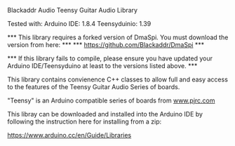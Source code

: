 Blackaddr Audio
Teensy Guitar Audio Library

Tested with:
Arduino IDE: 1.8.4
Teensyduinio: 1.39

*** This library requires a forked version of DmaSpi. You must download the version from here: ***
*** https://github.com/Blackaddr/DmaSpi ***

*** If this library fails to compile, please ensure you have updated your Arduino IDE/Teensyduino at least to the versions listed above. ***

This library contains convienence C++ classes to allow full and easy access to the features of the Teensy Guitar Audio Series of boards.

"Teensy" is an Arduino compatible series of boards from www.pjrc.com

This libray can be downloaded and installed into the Arduino IDE by following the instruction here for installing from a zip:

https://www.arduino.cc/en/Guide/Libraries


